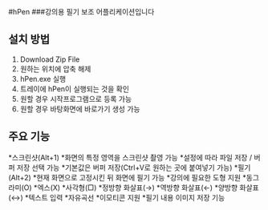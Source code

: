 #hPen
###강의용 필기 보조 어플리케이션입니다

## 설치 방법
1. Download Zip File
2. 원하는 위치에 압축 해제
3. hPen.exe 실행
4. 트레이에 hPen이 실행되는 것을 확인
5. 원할 경우 시작프로그램으로 등록 가능
6. 원할 경우 바탕화면에 바로가기 생성 가능

## 주요 기능
*스크린샷(Alt+1)
	*화면의 특정 영역을 스크린샷 촬영 가능
	*설정에 따라 파일 저장 / 버퍼 저장 선택 가능
		*기본값은 버퍼 저장(Ctrl+V로 원하는 곳에 붙여넣기 가능)
*필기(Alt+2)
	*현재 화면으로 고정시킨 뒤 화면에 필기 가능
	*강의에 필요한 도형 지원
		*동그라미(O)
		*엑스(X)
		*사각형(□)
		*정방향 화살표(→)
		*역방향 화살표(←)
		*양방향 화살표(↔)
		*텍스트 입력
		*자유곡선
	*이모티콘 지원
	*필기 내용 이미지 저장 기능
